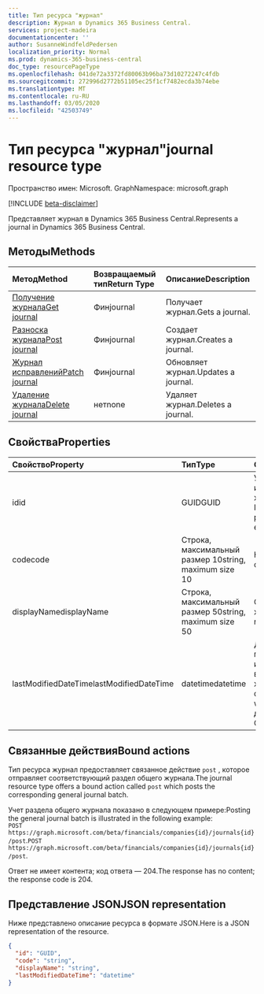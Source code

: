 ```yaml
---
title: Тип ресурса "журнал"
description: Журнал в Dynamics 365 Business Central.
services: project-madeira
documentationcenter: ''
author: SusanneWindfeldPedersen
localization_priority: Normal
ms.prod: dynamics-365-business-central
doc_type: resourcePageType
ms.openlocfilehash: 041de72a3372fd80063b96ba73d10272247c4fdb
ms.sourcegitcommit: 272996d2772b51105ec25f1cf7482ecda3b74ebe
ms.translationtype: MT
ms.contentlocale: ru-RU
ms.lasthandoff: 03/05/2020
ms.locfileid: "42503749"
---
```

# <a name="journal-resource-type"></a><span data-ttu-id="3555a-103">Тип ресурса "журнал"</span><span class="sxs-lookup"><span data-stu-id="3555a-103">journal resource type</span></span>

<span data-ttu-id="3555a-104">Пространство имен: Microsoft. Graph</span><span class="sxs-lookup"><span data-stu-id="3555a-104">Namespace: microsoft.graph</span></span>

[!INCLUDE [beta-disclaimer](../../includes/beta-disclaimer.md)]

<span data-ttu-id="3555a-105">Представляет журнал в Dynamics 365 Business Central.</span><span class="sxs-lookup"><span data-stu-id="3555a-105">Represents a journal in Dynamics 365 Business Central.</span></span>

## <a name="methods"></a><span data-ttu-id="3555a-106">Методы</span><span class="sxs-lookup"><span data-stu-id="3555a-106">Methods</span></span>

| <span data-ttu-id="3555a-107">Метод</span><span class="sxs-lookup"><span data-stu-id="3555a-107">Method</span></span>                                            |<span data-ttu-id="3555a-108">Возвращаемый тип</span><span class="sxs-lookup"><span data-stu-id="3555a-108">Return Type</span></span>|<span data-ttu-id="3555a-109">Описание</span><span class="sxs-lookup"><span data-stu-id="3555a-109">Description</span></span>    |
|:--------------------------------------------------|:----------|:--------------|
|[<span data-ttu-id="3555a-110">Получение журнала</span><span class="sxs-lookup"><span data-stu-id="3555a-110">Get journal</span></span>](../api/dynamics-journal-get.md)      |<span data-ttu-id="3555a-111">Фин</span><span class="sxs-lookup"><span data-stu-id="3555a-111">journal</span></span>    |<span data-ttu-id="3555a-112">Получает журнал.</span><span class="sxs-lookup"><span data-stu-id="3555a-112">Gets a journal.</span></span>   |
|[<span data-ttu-id="3555a-113">Разноска журнала</span><span class="sxs-lookup"><span data-stu-id="3555a-113">Post journal</span></span>](../api/dynamics-create-journal.md)  |<span data-ttu-id="3555a-114">Фин</span><span class="sxs-lookup"><span data-stu-id="3555a-114">journal</span></span>    |<span data-ttu-id="3555a-115">Создает журнал.</span><span class="sxs-lookup"><span data-stu-id="3555a-115">Creates a journal.</span></span>|
|[<span data-ttu-id="3555a-116">Журнал исправлений</span><span class="sxs-lookup"><span data-stu-id="3555a-116">Patch journal</span></span>](../api/dynamics-journal-update.md) |<span data-ttu-id="3555a-117">Фин</span><span class="sxs-lookup"><span data-stu-id="3555a-117">journal</span></span>    |<span data-ttu-id="3555a-118">Обновляет журнал.</span><span class="sxs-lookup"><span data-stu-id="3555a-118">Updates a journal.</span></span>|
|[<span data-ttu-id="3555a-119">Удаление журнала</span><span class="sxs-lookup"><span data-stu-id="3555a-119">Delete journal</span></span>](../api/dynamics-journal-delete.md)|<span data-ttu-id="3555a-120">нет</span><span class="sxs-lookup"><span data-stu-id="3555a-120">none</span></span>       |<span data-ttu-id="3555a-121">Удаляет журнал.</span><span class="sxs-lookup"><span data-stu-id="3555a-121">Deletes a journal.</span></span>|

## <a name="properties"></a><span data-ttu-id="3555a-122">Свойства</span><span class="sxs-lookup"><span data-stu-id="3555a-122">Properties</span></span>
| <span data-ttu-id="3555a-123">Свойство</span><span class="sxs-lookup"><span data-stu-id="3555a-123">Property</span></span>           | <span data-ttu-id="3555a-124">Тип</span><span class="sxs-lookup"><span data-stu-id="3555a-124">Type</span></span>                  |<span data-ttu-id="3555a-125">Описание</span><span class="sxs-lookup"><span data-stu-id="3555a-125">Description</span></span>                                           |
|:-------------------|:----------------------|:-----------------------------------------------------|
|<span data-ttu-id="3555a-126">id</span><span class="sxs-lookup"><span data-stu-id="3555a-126">id</span></span>                  |<span data-ttu-id="3555a-127">GUID</span><span class="sxs-lookup"><span data-stu-id="3555a-127">GUID</span></span>                   |<span data-ttu-id="3555a-128">Уникальный идентификатор журнала.</span><span class="sxs-lookup"><span data-stu-id="3555a-128">The unique ID of the journal.</span></span> <span data-ttu-id="3555a-129">Не редактируемые.</span><span class="sxs-lookup"><span data-stu-id="3555a-129">Non-editable.</span></span>           |
|<span data-ttu-id="3555a-130">code</span><span class="sxs-lookup"><span data-stu-id="3555a-130">code</span></span>                |<span data-ttu-id="3555a-131">Строка, максимальный размер 10</span><span class="sxs-lookup"><span data-stu-id="3555a-131">string, maximum size 10</span></span>| <span data-ttu-id="3555a-132">Код журнала.</span><span class="sxs-lookup"><span data-stu-id="3555a-132">The code of the journal.</span></span>                             |
|<span data-ttu-id="3555a-133">displayName</span><span class="sxs-lookup"><span data-stu-id="3555a-133">displayName</span></span>         |<span data-ttu-id="3555a-134">Строка, максимальный размер 50</span><span class="sxs-lookup"><span data-stu-id="3555a-134">string, maximum size 50</span></span>| <span data-ttu-id="3555a-135">Отображаемое имя журнала.</span><span class="sxs-lookup"><span data-stu-id="3555a-135">The display name of the journal.</span></span>                     |
|<span data-ttu-id="3555a-136">lastModifiedDateTime</span><span class="sxs-lookup"><span data-stu-id="3555a-136">lastModifiedDateTime</span></span>|<span data-ttu-id="3555a-137">datetime</span><span class="sxs-lookup"><span data-stu-id="3555a-137">datetime</span></span>               |<span data-ttu-id="3555a-138">Дата и время последнего изменения, внесенные в журнал.</span><span class="sxs-lookup"><span data-stu-id="3555a-138">The last datetime the journal was modified.</span></span> <span data-ttu-id="3555a-139">Только для чтения.</span><span class="sxs-lookup"><span data-stu-id="3555a-139">Read-Only.</span></span>|

## <a name="bound-actions"></a><span data-ttu-id="3555a-140">Связанные действия</span><span class="sxs-lookup"><span data-stu-id="3555a-140">Bound actions</span></span>
<span data-ttu-id="3555a-141">Тип ресурса журнал предоставляет связанное действие `post` , которое отправляет соответствующий раздел общего журнала.</span><span class="sxs-lookup"><span data-stu-id="3555a-141">The journal resource type offers a bound action called `post` which posts the corresponding general journal batch.</span></span>

<span data-ttu-id="3555a-142">Учет раздела общего журнала показано в следующем примере:</span><span class="sxs-lookup"><span data-stu-id="3555a-142">Posting the general journal batch is illustrated in the following example:</span></span>  
<span data-ttu-id="3555a-143">`POST https://graph.microsoft.com/beta/financials/companies{id}/journals{id}/post`.</span><span class="sxs-lookup"><span data-stu-id="3555a-143">`POST https://graph.microsoft.com/beta/financials/companies{id}/journals{id}/post`.</span></span>

<span data-ttu-id="3555a-144">Ответ не имеет контента; код ответа — 204.</span><span class="sxs-lookup"><span data-stu-id="3555a-144">The response has no content; the response code is 204.</span></span>

## <a name="json-representation"></a><span data-ttu-id="3555a-145">Представление JSON</span><span class="sxs-lookup"><span data-stu-id="3555a-145">JSON representation</span></span>

<span data-ttu-id="3555a-146">Ниже представлено описание ресурса в формате JSON.</span><span class="sxs-lookup"><span data-stu-id="3555a-146">Here is a JSON representation of the resource.</span></span>


```json
{
  "id": "GUID",
  "code": "string",
  "displayName": "string",
  "lastModifiedDateTime": "datetime"
}
```

